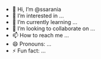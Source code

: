 - 👋 Hi, I’m @ssarania
- 👀 I’m interested in ...
- 🌱 I’m currently learning ...
- 💞️ I’m looking to collaborate on ...
- 📫 How to reach me ...
- 😄 Pronouns: ...
- ⚡ Fun fact: ...

<!---
ssarania/ssarania is a ✨ special ✨ repository because its `README.md` (this file) appears on your GitHub profile.
You can click the Preview link to take a look at your changes.
--->

